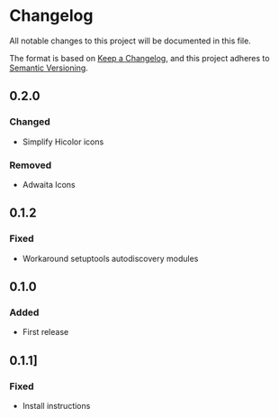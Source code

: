 # Changelog

All notable changes to this project will be documented in this file.

The format is based on [Keep a Changelog](https://keepachangelog.com/en/1.0.0/),
and this project adheres to [Semantic Versioning](https://semver.org/spec/v2.0.0.html).

## 0.2.0

### Changed

- Simplify Hicolor icons

### Removed

- Adwaita Icons

## 0.1.2

### Fixed

- Workaround setuptools autodiscovery modules

## 0.1.0

### Added

- First release

## 0.1.1]

### Fixed

- Install instructions

